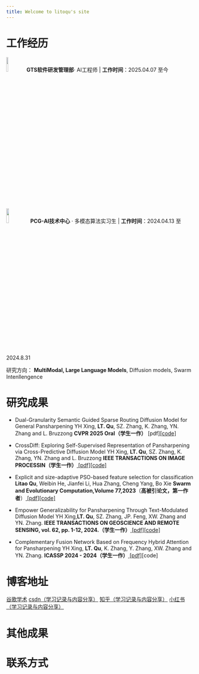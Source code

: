 ```yaml
---
title: Welcome to litoqu's site
---
```


# 工作经历

<img src="https://i-blog.csdnimg.cn/direct/f50ad3f9c26b42358f7d82635368d2b1.png" width="10%" height="10%" /> **GTS软件研发管理部**· AI工程师  | **工作时间**：2025.04.07 至今

<img src="https://i-blog.csdnimg.cn/direct/cfef35c8445a4d09a3ff07f6c3c23cb1.jpeg" width="12%" height="10%" /> **PCG-AI技术中心** · 多模态算法实习生  | **工作时间**：2024.04.13 至 2024.8.31

研究方向： **MultiModal, Large Language Models**, Diffusion models, Swarm Intenllengence

# 研究成果
- Dual-Granularity Semantic Guided Sparse Routing Diffusion Model for General Pansharpening
  YH Xing, **LT. Qu**, SZ. Zhang, K. Zhang, YN. Zhang and L. Bruzzong
  **CVPR 2025 Oral（学生一作）**
  [pdf][\[code\]](https://github.com/codgodtao/SGDiff)

 - CrossDiff: Exploring Self-Supervised Representation of Pansharpening via Cross-Predictive Diffusion Model
    YH Xing, **LT. Qu**, SZ. Zhang, K. Zhang, YN. Zhang and L. Bruzzong
    **IEEE TRANSACTIONS ON IMAGE PROCESSIN（学生一作）**[
    \[pdf\]](https://ieeexplore.ieee.org/document/10685062)[\[code\]](https://github.com/codgodtao/CrossDiff)

    
- Explicit and size-adaptive PSO-based feature selection for classification
**Litao Qu**, Weibin He, Jianfei Li, Hua Zhang, Cheng Yang, Bo Xie
**Swarm and Evolutionary Computation,Volume 77,2023**（**高被引论文，第一作者**）[
\[pdf\]](https://www.sciencedirect.com/science/article/abs/pii/S2210650223000238)[[code]](https://github.com/codgodtao/ESAPSO)
- Empower Generalizability for Pansharpening Through Text-Modulated Diffusion Model
YH Xing,**LT. Qu**, SZ. Zhang, JP. Feng, XW. Zhang and YN. Zhang.
**IEEE TRANSACTIONS ON GEOSCIENCE AND REMOTE SENSING, vol. 62, pp. 1-12, 2024.（学生一作）**[
\[pdf\]](https://ieeexplore.ieee.org/document/10613790)[\[code\]](https://github.com/codgodtao/TMDiff)

- Complementary Fusion Network Based on Frequency Hybrid Attention for Pansharpening
YH Xing, **LT. Qu**, K. Zhang, Y. Zhang, XW. Zhang and YN. Zhang.
**ICASSP 2024 - 2024（学生一作）**[
\[pdf\]](https://ieeexplore.ieee.org/abstract/document/10446416)[code]

# 博客地址
[谷歌学术](https://scholar.google.com.hk/citations?user=zfAwcIkAAAAJ&hl=zh-CN)
[csdn（学习记录与内容分享）](https://blog.csdn.net/python_vb?spm=1011.2415.3001.5343)
[知乎（学习记录与内容分享）](https://blog.csdn.net/python_vb?spm=1011.2415.3001.5343)
[小红书（学习记录与内容分享）](https://blog.csdn.net/python_vb?spm=1011.2415.3001.5343)

# 其他成果

# 联系方式
